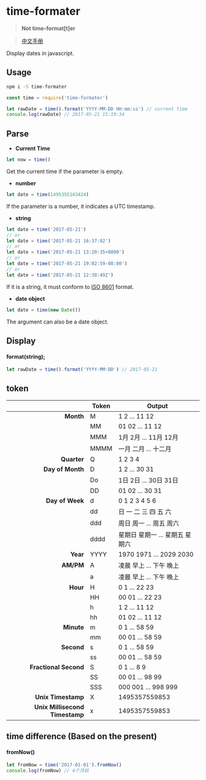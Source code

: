 # time-formater

> **Not time-format[t]er**

> [中文手册](doc/chinese.md)

Display dates in javascript.

## Usage

```bash
npm i -S time-formater
```

```javascript
const time = require('time-formater')

let rawDate = time().format('YYYY-MM-DD HH:mm:ss') // current time
console.log(rawDate) // 2017-05-21 15:19:34
```

## Parse

* **Current Time**

```javascript
let now = time()
```

Get the current time if the parameter is empty.

* **number**

```javascript
let date = time(1495355143424)
```

If the parameter is a number, it indicates a UTC timestamp.

* **string**

```javascript
let date = time('2017-05-21')
// or
let date = time('2017-05-21 16:37:02')
// or
let date = time('2017-05-21 13:20:35+0800')
// or
let date = time('2017-05-21 19:02:59-08:00')
// or
let date = time('2017-05-21 12:38:49Z')
```

If it is a string, it must conform to [ISO 8601](https://en.wikipedia.org/wiki/ISO_8601) format.

* **date object**

```javascript
let date = time(new Date())
```

The argument can also be a date object.

## Display

#### format(string);

```javascript
let rawDate = time().format('YYYY-MM-DD') // 2017-05-21
```

## token

|      | Token  |   Output  |
| ----:  | ------ | --------- |
| __Month__ | M      | 1 2 ... 11 12 |
| | MM | 01 02 ... 11 12 |
| | MMM | 1月 2月 ... 11月 12月 |
| | MMMM | 一月 二月 ... 十二月 |
| __Quarter__ | Q | 1 2 3 4 |
| __Day of Month__ | D | 1 2 ... 30 31 |
| | Do | 1日 2日 ... 30日 31日 |
| | DD | 01 02 ... 30 31 |
| __Day of Week__ | d | 0 1 2 3 4 5 6 |
| | dd | 日 一 二 三 四 五 六 |
| | ddd | 周日 周一 ... 周五 周六 |
| | dddd | 星期日 星期一 ... 星期五 星期六 |
| __Year__ | YYYY | 1970 1971 ... 2029 2030 |
| __AM/PM__ | A | 凌晨 早上 ... 下午 晚上 |
| | a | 凌晨 早上 ... 下午 晚上 |
| __Hour__ | H | 0 1 ... 22 23 |
| | HH | 00 01 ... 22 23 |
| | h | 1 2 ... 11 12 |
| | hh | 01 02 ... 11 12 |
| __Minute__ | m | 0 1 ... 58 59 |
| | mm | 00 01 ... 58 59 |
| __Second__ | s | 0 1 ... 58 59 |
| | ss | 00 01 ... 58 59 |
| __Fractional Second__ | S | 0 1 ... 8 9 |
| | SS | 00 01 ... 98 99 |
| | SSS | 000 001 ... 998 999 |
| __Unix Timestamp__ | X | 1495357559853 |
| __Unix Millisecond Timestamp__ | x | 1495357559853    |

## time difference (Based on the present)

#### fromNow()

```javascript
let fromNow = time('2017-01-01').fromNow()
console.log(fromNow) // 4个月前
```